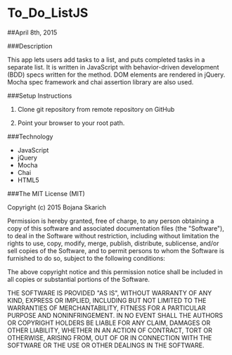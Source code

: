 # To_Do_ListJS

##April 8th, 2015

###Description

This app lets users add tasks to a list, and puts completed tasks in a separate list. It is written in JavaScript with behavior-driven development (BDD) specs written for the method. DOM elements are rendered in jQuery. Mocha spec framework and chai assertion library are also used. 

###Setup Instructions

1. Clone git repository from remote repository on GitHub

2. Point your browser to your root path. 


###Technology

* JavaScript
* jQuery
* Mocha
* Chai
* HTML5


###The MIT License (MIT)

Copyright (c) 2015 Bojana Skarich

Permission is hereby granted, free of charge, to any person obtaining a copy of this software and associated documentation files (the "Software"), to deal in the Software without restriction, including without limitation the rights to use, copy, modify, merge, publish, distribute, sublicense, and/or sell copies of the Software, and to permit persons to whom the Software is furnished to do so, subject to the following conditions:

The above copyright notice and this permission notice shall be included in all copies or substantial portions of the Software.

THE SOFTWARE IS PROVIDED "AS IS", WITHOUT WARRANTY OF ANY KIND, EXPRESS OR IMPLIED, INCLUDING BUT NOT LIMITED TO THE WARRANTIES OF MERCHANTABILITY, FITNESS FOR A PARTICULAR PURPOSE AND NONINFRINGEMENT. IN NO EVENT SHALL THE AUTHORS OR COPYRIGHT HOLDERS BE LIABLE FOR ANY CLAIM, DAMAGES OR OTHER LIABILITY, WHETHER IN AN ACTION OF CONTRACT, TORT OR OTHERWISE, ARISING FROM, OUT OF OR IN CONNECTION WITH THE SOFTWARE OR THE USE OR OTHER DEALINGS IN THE SOFTWARE.


